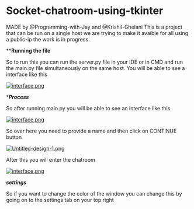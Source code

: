 # Socket-chatroom-using-tkinter
MADE by @Programming-with-Jay and @Krishil-Ghelani
This is a project that can be run on a single host we are trying to make it avaible for all using a public-ip the work is in progress.

****************Running the file**************

So to run this you can run the server.py file in your IDE or in CMD and run the main.py file simultaneously on the same host. You will be able to see a interface like this


[![interface.png](https://i.postimg.cc/CKShxhHt/interface.png)](https://postimg.cc/Xr1S20Pc)

**************Process*************

So after running main.py you will be able to see an interface like this

[![interface.png](https://i.postimg.cc/CKShxhHt/interface.png)](https://postimg.cc/Xr1S20Pc)

So over here you need to provide a name and then click on CONTINUE button 

[![Untitled-design-1.png](https://i.postimg.cc/X78SkRMS/Untitled-design-1.png)](https://postimg.cc/RNNDMbVX)

After this you will enter the chatroom

[![interface.png](https://i.postimg.cc/jdxG8MQp/interface.png)](https://postimg.cc/gr7Sjq7s)

*********settings*********

So if you want to change the color of the window you can change this by going on to the settings tab on your top right




